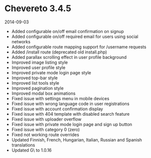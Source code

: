 # Chevereto 3.4.5

2014-09-03

- Added configurable on/off email confirmation on signup
- Added configurable on/off required email for users using social networks
- Added configurable route mapping support for /username requests
- Added /install route (deprecated old install.php)
- Added parallax scrolling effect in user profile background
- Improved image listing style
- Improved user profile style
- Improved private mode login page style
- Improved top-bar style
- Improved list tools style
- Improved pagination style
- Improved modal box animations
- Fixed issue with settings menu in mobile devices
- Fixed issue with wrong language code in user registrations
- Fixed issue with account confirmation display
- Fixed issue with 404 template with disabled search feature
- Fixed issue with uploader overflow
- Fixed issue with private mode login page and sign up button
- Fixed issue with category 0 (zero)
- Fixed not working route overrides
- Updated Finnish, French, Hungarian, Italian, Russian and Spanish translations
- Updated G\ to 1.0.16
